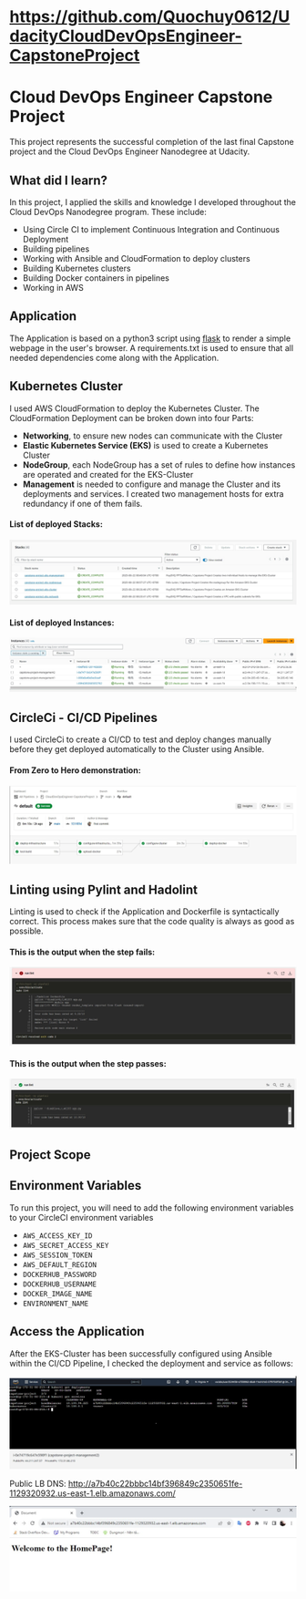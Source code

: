 # https://github.com/Quochuy0612/UdacityCloudDevOpsEngineer-CapstoneProject

# Cloud DevOps Engineer Capstone Project

This project represents the successful completion of the last final Capstone project and the Cloud DevOps Engineer Nanodegree at Udacity.

## What did I learn?

In this project, I applied the skills and knowledge I developed throughout the Cloud DevOps Nanodegree program. These include:
- Using Circle CI to implement Continuous Integration and Continuous Deployment
- Building pipelines
- Working with Ansible and CloudFormation to deploy clusters
- Building Kubernetes clusters
- Building Docker containers in pipelines
- Working in AWS

## Application

The Application is based on a python3 script using <a target="_blank" href="https://flask.palletsprojects.com">flask</a> to render a simple webpage in the user's browser.
A requirements.txt is used to ensure that all needed dependencies come along with the Application.

## Kubernetes Cluster

I used AWS CloudFormation to deploy the Kubernetes Cluster.
The CloudFormation Deployment can be broken down into four Parts:
- **Networking**, to ensure new nodes can communicate with the Cluster
- **Elastic Kubernetes Service (EKS)** is used to create a Kubernetes Cluster
- **NodeGroup**, each NodeGroup has a set of rules to define how instances are operated and created for the EKS-Cluster
- **Management** is needed to configure and manage the Cluster and its deployments and services. I created two management hosts for extra redundancy if one of them fails.

#### List of deployed Stacks:
![CloudFormation](./screenshots/cloudformation_stacks.jpg)

#### List of deployed Instances:
![Show Instances](./screenshots/show_instances.jpg)

## CircleCi - CI/CD Pipelines

I used CircleCi to create a CI/CD  to test and deploy changes manually before they get deployed automatically to the Cluster using Ansible.

#### From Zero to Hero demonstration:

![CircleCi Pipeline](./screenshots/circleci_pipeline.jpg)

## Linting using Pylint and Hadolint

Linting is used to check if the Application and Dockerfile is syntactically correct.
This process makes sure that the code quality is always as good as possible.

#### This is the output when the step fails:

![Linting step fail](./screenshots/run_lint_fail.jpg)


#### This is the output when the step passes:

![Linting step fail](./screenshots/run_lint_success.jpg)

## Project Scope

## Environment Variables

To run this project, you will need to add the following environment variables to your CircleCI environment variables

* `AWS_ACCESS_KEY_ID`
* `AWS_SECRET_ACCESS_KEY`
* `AWS_SESSION_TOKEN`
* `AWS_DEFAULT_REGION`
* `DOCKERHUB_PASSWORD`
* `DOCKERHUB_USERNAME`
* `DOCKER_IMAGE_NAME`
* `ENVIRONMENT_NAME`

## Access the Application

After the EKS-Cluster has been successfully configured using Ansible within the CI/CD Pipeline, I checked the deployment and service as follows:

![running resources in cluster](./screenshots/running_resources_in_cluster.jpg)

Public LB DNS: http://a7b40c22bbbc14bf396849c2350651fe-1129320932.us-east-1.elb.amazonaws.com/

![Access LB DNS](./screenshots/access_lb_dns_demo.jpg)
